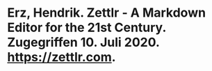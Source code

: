 # Erz, Hendrik. Zettlr - A Markdown Editor for the 21st Century. Zugegriffen 10. Juli 2020. https://zettlr.com.